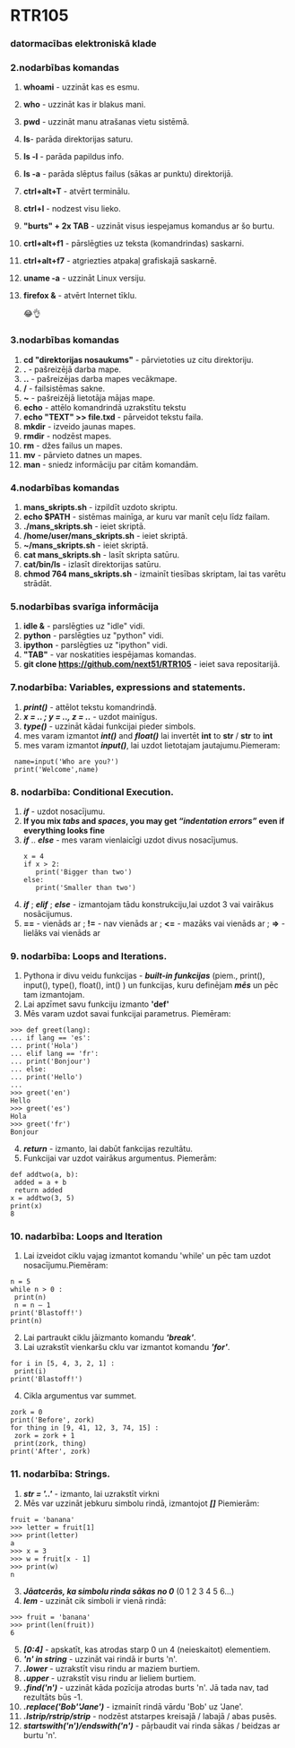 # RTR105
### datormacības elektroniskā klade
### 2.nodarbības komandas
1. **whoami** - uzzināt kas es esmu.
2. **who** - uzzināt kas ir blakus mani.
3. **pwd** - uzzināt manu atrašanas vietu sistēmā.
4. **ls**- parāda direktorijas saturu.
5. **ls -l** - parāda papildus info.
6. **ls -a** - parāda slēptus failus (sākas ar punktu) direktorijā.
7. **ctrl+alt+T** - atvērt terminālu.
8. **ctrl+l** - nodzest visu lieko.
9. **"burts" + 2x TAB** - uzzināt visus iespejamus komandus ar šo burtu.
10. **crtl+alt+f1** - pārslēgties uz teksta (komandrindas) saskarni.
11. **ctrl+alt+f7** - atgriezties atpakaļ grafiskajā saskarnē.
12. **uname -a** - uzzināt Linux versiju.
13. **firefox &** - atvērt Internet tīklu.

     :joy::ok_hand:
     
### 3.nodarbības komandas
1. **cd "direktorijas nosaukums"** - pārvietoties uz citu direktoriju.
2. **.** - pašreizējā darba mape.
3. **..** - pašreizējas darba mapes vecākmape.
4. **/** - failsistēmas sakne.
5. **~** - pašreizējā lietotāja mājas mape.
6. **echo** - attēlo komandrindā uzrakstītu tekstu
7. **echo "TEXT" >> file.txd** - pārveidot tekstu faila.
7. **mkdir** - izveido jaunas mapes.
8. **rmdir** - nodzēst mapes.
9. **rm** - džes failus un mapes.
10. **mv** - pārvieto datnes un mapes.
11. **man** - sniedz informāciju par citām komandām.

### 4.nodarbības komandas
1. **mans_skripts.sh** - izpildīt uzdoto skriptu.
2. **echo $PATH** - sistēmas mainīga, ar kuru var manīt ceļu līdz failam.
3. **./mans_skripts.sh** - ieiet skriptā.
4. **/home/user/mans_skripts.sh** - ieiet skriptā.
5. **~/mans_skripts.sh** - ieiet skriptā.
5. **cat mans_skripts.sh** - lasīt skripta satūru.
6. **cat/bin/ls** - izlasīt direktorijas satūru.
7. **chmod 764 mans_skripts.sh** - izmainīt tiesības skriptam, lai tas varētu strādāt.

### 5.nodarbības svarīga informācija
1. **idle &** - parslēgties uz "idle" vidi.
2. **python** - parslēgties uz "python" vidi.
3. **ipython** - parslēgties uz "ipython" vidi.
4. **"TAB"** - var noskatities iespējamas komandas.
5. **git clone https://github.com/next51/RTR105** - ieiet sava repositarijā.

### 7.nodarbība: Variables, expressions and statements.
1. **_print()_** - attēlot tekstu komandrindā.
2. **_x = .. ; y = .., z = .._** - uzdot mainīgus.
3. **_type()_** - uzzināt kādai funkcijai pieder simbols.
4. mes varam izmantot **_int()_** and **_float()_** lai invertēt **int** to **str** / **str** to **int** 
5. mes varam izmantot **_input()_**, lai uzdot lietotajam jautajumu.Piemeram:
~~~
 name=input('Who are you?')
 print('Welcome',name)
~~~
### 8. nodarbība: Conditional Execution.
1. **_if_** - uzdot nosacījumu.
2. **If you mix _tabs_ and _spaces_, you may get _“indentation errors”_ even if everything looks fine**
3. **_if_** .. **_else_** - mes varam vienlaicīgi uzdot divus nosacījumus.
   ~~~
   x = 4
   if x > 2:
      print('Bigger than two')
   else:
      print('Smaller than two')
   ~~~
4. **_if_** ; **_elif_** ; **_else_** - izmantojam tādu konstrukciju,lai uzdot 3 vai vairākus nosācijumus.
5. **==** - vienāds ar ;   **!=** - nav vienāds ar ;   **<=** - mazāks vai vienāds ar ;   **=>** - lielāks vai vienāds ar 

### 9. nodarbība: Loops and Iterations.
1. Pythona ir divu veidu funkcijas - **_built-in funkcijas_** (piem., print(), input(), type(), float(), int() ) un funkcijas, kuru definējam **_mēs_** un pēc tam izmantojam.
2. Lai apzīmet savu funkciju izmanto **'def'**
3. Mēs varam uzdot savai funkcijai parametrus. Piemēram:
~~~
>>> def greet(lang):
... if lang == 'es':
... print('Hola')
... elif lang == 'fr':
... print('Bonjour')
... else:
... print('Hello')
...
>>> greet('en')
Hello
>>> greet('es')
Hola
>>> greet('fr')
Bonjour 
~~~
4. **_return_** - izmanto, lai dabūt fankcijas rezultātu.
5. Funkcijai var uzdot vairākus argumentus. Piemerām:
~~~
def addtwo(a, b):
 added = a + b
 return added
x = addtwo(3, 5)
print(x)
8
~~~

### 10. nadarbība: Loops and Iteration
1. Lai izveidot ciklu vajag izmantot komandu 'while' un pēc tam uzdot nosacījumu.Piemēram:
~~~
n = 5
while n > 0 :
 print(n)
 n = n – 1
print('Blastoff!')
print(n)
~~~
2. Lai partraukt ciklu jāizmanto komandu **_'break'_**.
3. Lai uzrakstīt vienkaršu cklu var izmantot komandu **_'for'_**.
~~~
for i in [5, 4, 3, 2, 1] :
 print(i)
print('Blastoff!')
~~~
4. Cikla argumentus var summet.
~~~
zork = 0
print('Before', zork)
for thing in [9, 41, 12, 3, 74, 15] :
 zork = zork + 1
 print(zork, thing)
print('After', zork)
~~~

### 11. nodarbība: Strings.
1. **_str = '..'_** - izmanto, lai uzrakstīt virkni
2. Mēs var uzzināt jebkuru simbolu rindā, izmantojot **_[]_** Piemierām:
~~~
fruit = 'banana'
>>> letter = fruit[1]
>>> print(letter)
a
>>> x = 3
>>> w = fruit[x - 1]
>>> print(w)
n
~~~
3. **_Jāatcerās, ka simbolu rinda sākas no 0_** (0 1 2 3 4 5 6...)
4. **_lem_** - uzzināt cik simboli ir vienā rindā:
~~~
>>> fruit = 'banana'
>>> print(len(fruit))
6
~~~
5. **_[0:4]_** - apskatīt, kas atrodas starp 0 un 4 (neieskaitot) elementiem.
6. **_'n' in string_** - uzzināt vai rindā ir burts 'n'.
7. **_.lower_** - uzrakstīt visu rindu ar maziem burtiem.
8. **_.upper_** - uzrakstīt visu rindu ar lieliem burtiem.
9. **_.find('n')_** - uzzināt kāda pozīcija atrodas burts 'n'. Jā tada nav, tad rezultāts būs -1.
10. **_.replace('Bob''Jane')_** - izmainīt rindā vārdu 'Bob' uz 'Jane'.
11. **_.lstrip/rstrip/strip_** - nodzēst atstarpes kreisajā / labajā / abas pusēs.
12. **_startswith('n')/endswith('n')_** - pāŗbaudit vai rinda sākas / beidzas ar burtu 'n'.
